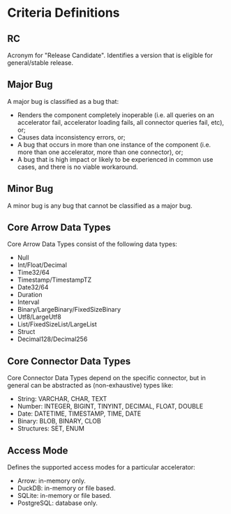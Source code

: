 # Criteria Definitions

## RC

Acronym for "Release Candidate". Identifies a version that is eligible for general/stable release.

## Major Bug

A major bug is classified as a bug that:

- Renders the component completely inoperable (i.e. all queries on an accelerator fail, accelerator loading fails, all connector queries fail, etc), or;
- Causes data inconsistency errors, or;
- A bug that occurs in more than one instance of the component (i.e. more than one accelerator, more than one connector), or;
- A bug that is high impact or likely to be experienced in common use cases, and there is no viable workaround.

## Minor Bug

A minor bug is any bug that cannot be classified as a major bug.

## Core Arrow Data Types

Core Arrow Data Types consist of the following data types:

- Null
- Int/Float/Decimal
- Time32/64
- Timestamp/TimestampTZ
- Date32/64
- Duration
- Interval
- Binary/LargeBinary/FixedSizeBinary
- Utf8/LargeUtf8
- List/FixedSizeList/LargeList
- Struct
- Decimal128/Decimal256

## Core Connector Data Types

Core Connector Data Types depend on the specific connector, but in general can be abstracted as (non-exhaustive) types like:

- String: VARCHAR, CHAR, TEXT
- Number: INTEGER, BIGINT, TINYINT, DECIMAL, FLOAT, DOUBLE
- Date: DATETIME, TIMESTAMP, TIME, DATE
- Binary: BLOB, BINARY, CLOB
- Structures: SET, ENUM

## Access Mode

Defines the supported access modes for a particular accelerator:

- Arrow: in-memory only.
- DuckDB: in-memory or file based.
- SQLite: in-memory or file based.
- PostgreSQL: database only.
